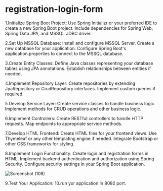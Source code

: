 # registration-login-form
1.Initialize Spring Boot Project:
Use Spring Initializr or your preferred IDE to create a new Spring Boot project.
Include dependencies for Spring Web, Spring Data JPA, and MSSQL JDBC driver.

2.Set Up MSSQL Database:
Install and configure MSSQL Server.
Create a new database for your application.
Configure Spring Boot's application.properties  to connect to the MSSQL database.

3.Create Entity Classes:
Define Java classes representing your database tables using JPA annotations.
Establish relationships between entities if needed.

4.Implement Repository Layer:
Create repositories by extending JpaRepository or CrudRepository interfaces.
Implement custom queries if required.

5.Develop Service Layer:
Create service classes to handle business logic.
Implement methods for CRUD operations and other business logic.

6.Implement Controllers:
Create RESTful controllers to handle HTTP requests.
Map endpoints to appropriate service methods.

7.Develop HTML Frontend:
Create HTML files for your frontend views.
Use Thymeleaf or any other templating engine if needed.
Integrate Bootstrap or other CSS frameworks for styling.

8.Implement Login Functionality:
Create login and registration forms in HTML.
Implement backend authentication and authorization using Spring Security.
Configure security settings in your Spring Boot application.

 ![Screenshot (108)](https://github.com/Sona0202/springboot-registration-login-form/assets/130206732/93de4310-4ec5-4be8-8188-f9227a054f1b)

9.Test Your Application:
10.run yor application in 8080 port.

